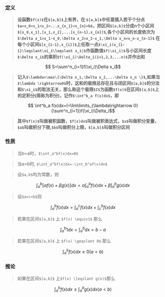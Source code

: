 ### 定义

> **设函数`$f(x)$`在`$[a,b]$`上有界，在 `$[a,b]$`中任意插入若干个分点`$a=x_0<x_1<x_2<...x_{n_1}<x_{n}=b$`，把区间`$[a,b]$`分成n个小区间`$[x_0,x_1],[x_1,x_2],...[x_{n-1},x_{n}]$`,各个小区间的长度依次为`$\Delta x_1=x_1-x_0,\Delta x_2=x_2-x_1,\Delta x_n=x_n-x_{n-1}$` 在每个小区间`$[x_{i-1},x_{i}]$`上任取一点`$\xi_i(x_{i-1}\leqslant\xi_i\leqslant x_i)$`作函数值`$f(\xi_i)$`与小区间长度`$\Delta x_i$`的乘积`$f(\xi_i)\Delta_i(i=1,2,3,...n)$`并作出和**
```math
    S=\sum^n_{i=1}f(\xi_i)\Delta x_i
```
>**记入`$\lambda=\max\{\Delta x_1,\Delta x_2,...\Delta x_n \}$`,如果当`$\lambda \rightarrow0$`时，这和的极限总存在且与闭区间`$[a,b]$`的分法和`$\xi_i$`的取法无关，那么称这个极限`$I$`为函数`$f(x)$`在区间`$[a,b]$`上的定积分(简称为积分)，记作`$\int^b_a f(x)dx$`，即**
```math
    \int^b_a f(x)dx=I=\lim\limits_{\lambda\rightarrow 0}{\sum^n_{i=1}}f(\xi_i)\Delta_i
```

> **其中`$f(x)$`叫做被积函数，`$f(x)dx$`叫做被积表达式，`$x$`叫做积分变量，`$a$`叫做积分下限,`$b$`叫做积分上限，`$[a,b]$`叫做积分区间**


### 性质
> 当b=a时，`$\int_a^bf(x)dx=0$`

> 当a>b时, `$\int_a^bf(x)dx=-\int_b^af(x)dx$`

> 设`$a,b$`均为常数，则

```math
    \int_a^b[\alpha f(x)+\beta g(x)]dx=\alpha \int_a^bf(x)dx+\beta \int_a^bg(x)dx
```

> 设`$a<c<b$`则
```math
    \int_a^bf(x)dx=\int_a^cf(x)dx+\int_c^bf(x)dx
```

> 若果在区间`$[a,b]$` 上 `$f(x) \equiv1$` 那么
```math
\int_a^b1dx=\int_a^bdx=b-a
```

> 若果在区间`$[a,b]$` 上 `$f(x) \geqslant 0$` 那么
```math
\int_a^bf(x)dx \geqslant0 (a<b)
```

### 推论
> 如果在区间`$[a,b]$` 上`$f(x) \leqslant g(x)$`那么
```math
    \int_a^bf(x)dx \leqslant \int_a^bg(x)dx  (a<b)
```


